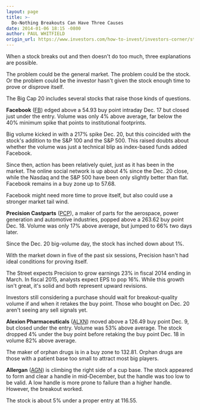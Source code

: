 ```yaml
---
layout: page
title: >-
  Do-Nothing Breakouts Can Have Three Causes
date: 2014-01-06 18:15 -0800
author: PAUL WHITFIELD
origin_url: https://www.investors.com/how-to-invest/investors-corner/stocks-that-hesitate-after-their-breakouts
---
```





When a stock breaks out and then doesn't do too much, three explanations are possible.


The problem could be the general market. The problem could be the stock. Or the problem could be the investor hasn't given the stock enough time to prove or disprove itself.


The Big Cap 20 includes several stocks that raise those kinds of questions.


**Facebook** ([FB](https://research.investors.com/quote.aspx?symbol=FB)) edged above a 54.93 buy point intraday Dec. 17 but closed just under the entry. Volume was only 4% above average, far below the 40% minimum spike that points to institutional footprints.


Big volume kicked in with a 217% spike Dec. 20, but this coincided with the stock's addition to the S&P 100 and the S&P 500. This raised doubts about whether the volume was just a technical blip as index-based funds added Facebook.


Since then, action has been relatively quiet, just as it has been in the market. The online social network is up about 4% since the Dec. 20 close, while the Nasdaq and the S&P 500 have been only slightly better than flat. Facebook remains in a buy zone up to 57.68.


Facebook might need more time to prove itself, but also could use a stronger market tail wind.


**Precision Castparts** ([PCP](https://research.investors.com/quote.aspx?symbol=PCP)), a maker of parts for the aerospace, power generation and automotive industries, popped above a 263.62 buy point Dec. 18. Volume was only 17% above average, but jumped to 66% two days later.


Since the Dec. 20 big-volume day, the stock has inched down about 1%.


With the market down in five of the past six sessions, Precision hasn't had ideal conditions for proving itself.


The Street expects Precision to grow earnings 23% in fiscal 2014 ending in March. In fiscal 2015, analysts expect EPS to pop 16%. While this growth isn't great, it's solid and both represent upward revisions.


Investors still considering a purchase should wait for breakout-quality volume if and when it retakes the buy point. Those who bought on Dec. 20 aren't seeing any sell signals yet.


**Alexion Pharmaceuticals** ([ALXN](https://research.investors.com/quote.aspx?symbol=ALXN)) moved above a 126.49 buy point Dec. 9, but closed under the entry. Volume was 53% above average. The stock dropped 4% under the buy point before retaking the buy point Dec. 18 in volume 82% above average.


The maker of orphan drugs is in a buy zone to 132.81. Orphan drugs are those with a patient base too small to attract most big players.


**Allergan** ([AGN](https://research.investors.com/quote.aspx?symbol=AGN)) is climbing the right side of a cup base. The stock appeared to form and clear a handle in mid-December, but the handle was too low to be valid. A low handle is more prone to failure than a higher handle. However, the breakout worked.


The stock is about 5% under a proper entry at 116.55.




